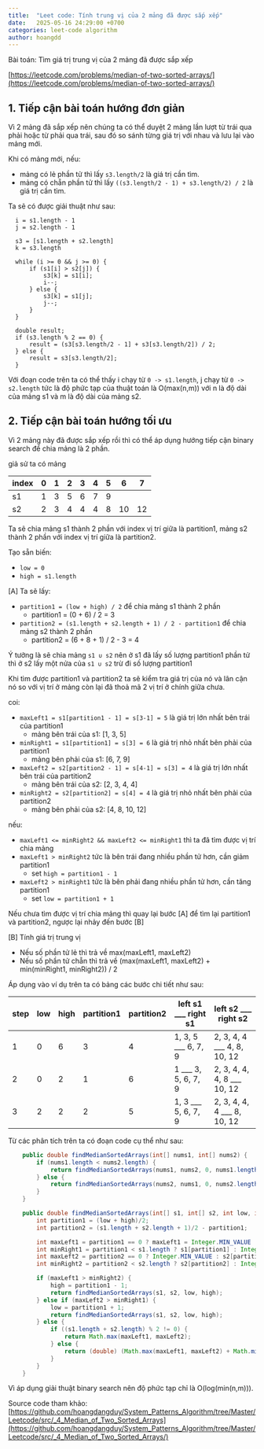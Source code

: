 ```yaml
---
title:  "Leet code: Tính trung vị của 2 mảng đã được sắp xếp"
date:   2025-05-16 24:29:00 +0700
categories: leet-code algorithm
author: hoangdd
---
```

Bài toán: Tìm giá trị trung vị của 2 mảng đã được sắp xếp

[https://leetcode.com/problems/median-of-two-sorted-arrays/](https://leetcode.com/problems/median-of-two-sorted-arrays/)

## 1. Tiếp cận bài toán hướng đơn giản

Vì 2 mảng đã sắp xếp nên chúng ta có thể duyệt 2 mảng lần lượt từ trái qua phải hoặc từ phải qua trái, sau đó so sánh từng giá trị với nhau và lưu lại vào mảng mới.

Khi có mảng mới, nếu:
- mảng có lẻ phần tử thì lấy `s3.length/2` là giá trị cần tìm.
- mảng có chẵn phần tử thì lấy `((s3.length/2 - 1) + s3.length/2) / 2` là giá trị cần tìm.

Ta sẽ có được giải thuật như sau:

```text
  i = s1.length - 1
  j = s2.length - 1
  
  s3 = [s1.length + s2.length]
  k = s3.length
  
  while (i >= 0 && j >= 0) {
      if (s1[i] > s2[j]) {
          s3[k] = s1[i];
          i--;
      } else {
          s3[k] = s1[j];
          j--;
      }
  }
  
  double result;
  if (s3.length % 2 == 0) {
      result = (s3[s3.length/2 - 1] + s3[s3.length/2]) / 2;
  } else {
      result = s3[s3.length/2];
  }
```

Với đoạn code trên ta có thể thấy i chạy từ `0 -> s1.length`, j chạy từ `0 -> s2.length` tức là độ phức tạp của thuật toán là O(max(n,m)) với n là độ dài của mảng s1 và m là độ dài của mảng s2.

## 2. Tiếp cận bài toán hướng tối ưu

Vì 2 mảng này đã được sắp xếp rồi thì có thể áp dụng hướng tiếp cận binary search để chia mảng là 2 phần.

giả sử ta có mảng

<div class="container-fluid">
  <div class="row">
    <div class="col-12 col-md-8">
      <div class="table-responsive">
        <table class="table table-bordered">
          <thead>
            <tr>
              <th class="p-1 p-sm-2">index</th>
              <th class="p-1 p-sm-2">0</th>
              <th class="p-1 p-sm-2">1</th>
              <th class="p-1 p-sm-2">2</th>
              <th class="p-1 p-sm-2">3</th>
              <th class="p-1 p-sm-2">4</th>
              <th class="p-1 p-sm-2">5</th>
              <th class="p-1 p-sm-2">6</th>
              <th class="p-1 p-sm-2">7</th>
            </tr>
          </thead>
          <tbody>
            <tr>
              <td class="p-1 p-sm-2">s1</td>
              <td class="p-1 p-sm-2">1</td>
              <td class="p-1 p-sm-2">3</td>
              <td class="p-1 p-sm-2">5</td>
              <td class="p-1 p-sm-2">6</td>
              <td class="p-1 p-sm-2">7</td>
              <td class="p-1 p-sm-2">9</td>
              <td class="p-1 p-sm-2"></td>
              <td class="p-1 p-sm-2"></td>
            </tr>
            <tr>
              <td class="p-1 p-sm-2">s2</td>
              <td class="p-1 p-sm-2">2</td>
              <td class="p-1 p-sm-2">3</td>
              <td class="p-1 p-sm-2">4</td>
              <td class="p-1 p-sm-2">4</td>
              <td class="p-1 p-sm-2">4</td>
              <td class="p-1 p-sm-2">8</td>
              <td class="p-1 p-sm-2">10</td>
              <td class="p-1 p-sm-2">12</td>
            </tr>
          </tbody>
        </table>
      </div>
    </div>
  </div>
</div>

Ta sẽ chia mảng s1 thành 2 phần với index vị trí giữa là partition1, mảng s2 thành 2 phần với index vị trí giữa là partition2.

Tạo sẵn biến:
- `low = 0`
- `high = s1.length`

[A] Ta sẽ lấy:
- `partition1 = (low + high) / 2` để chia mảng s1 thành 2 phần
  + partition1 = (0 + 6) / 2 = 3
- `partition2 = (s1.length + s2.length + 1) / 2 - partition1` để chia mảng s2 thành 2 phần
  + partition2 = (6 + 8 + 1) / 2 - 3 = 4

Ý tưởng là sẽ chia mảng `s1 ∪ s2` nên ở s1 đã lấy số lượng partition1 phần tử thì ở s2 lấy một nửa của `s1 ∪ s2` trừ đi số lượng partition1

Khi tìm được partition1 và partition2 ta sẽ kiểm tra giá trị của nó và lân cận nó so với vị trí ở mảng còn lại đã thoả mã 2 vị trí ở chính giữa chưa.

coi:
- `maxLeft1 = s1[partition1 - 1] = s[3-1] = 5` là giá trị lớn nhất bên trái của partition1
  + mảng bên trái của s1: [1, 3, 5]
- `minRight1 = s1[partition1] = s[3] = 6` là giá trị nhỏ nhất bên phải của partition1
  + mảng bên phải của s1: [6, 7, 9]
- `maxLeft2 = s2[partition2 - 1] = s[4-1] = s[3] = 4` là giá trị lớn nhất bên trái của partition2
  + mảng bên trái của s2: [2, 3, 4, 4]
- `minRight2 = s2[partition2] = s[4] = 4` là giá trị nhỏ nhất bên phải của partition2
  + mảng bên phải của s2: [4, 8, 10, 12]

nếu:
- `maxLeft1 <= minRight2 && maxLeft2 <= minRight1` thì ta đã tìm được vị trí chia mảng
- `maxLeft1 > minRight2` tức là bên trái đang nhiều phần tử hơn, cần giảm partition1
  + set `high = partition1 - 1`
- `maxLeft2 > minRight1` tức là bên phải đang nhiều phần tử hơn, cần tăng partition1
  + set `low = partition1 + 1`

Nếu chưa tìm được vị trí chia mảng thì quay lại bước [A] để tìm lại partition1 và partition2, ngược lại nhảy đến bước [B]

[B] Tính giá trị trung vị
- Nếu số phần tử lẻ thì trả về max(maxLeft1, maxLeft2)
- Nếu số phần tử chẵn thì trả về (max(maxLeft1, maxLeft2) + min(minRight1, minRight2)) / 2

Áp dụng vào ví dụ trên ta có bảng các bước chi tiết như sau:

<div class="container-fluid">
  <div class="row">
    <div class="col-12 col-md-10">
      <div class="table-responsive">
        <table class="table table-bordered">
          <thead>
            <tr>
              <th class="p-1 p-sm-2"><b>step</b></th>
              <th class="p-1 p-sm-2"><b>low</b></th>
              <th class="p-1 p-sm-2"><b>high</b></th>
              <th class="p-1 p-sm-2"><b>partition1</b></th>
              <th class="p-1 p-sm-2"><b>partition2</b></th>
              <th class="p-1 p-sm-2"><b>left s1 ___ right s1</b></th>
              <th class="p-1 p-sm-2"><b>left s2 ___ right s2</b></th>
            </tr>
          </thead>
          <tbody>
            <tr>
              <td class="p-1 p-sm-2">1</td>
              <td class="p-1 p-sm-2">0</td>
              <td class="p-1 p-sm-2">6</td>
              <td class="p-1 p-sm-2">3</td>
              <td class="p-1 p-sm-2">4</td>
              <td class="p-1 p-sm-2">1, 3, 5 ___ 6, 7, 9</td>
              <td class="p-1 p-sm-2">2, 3, 4, 4 ___ 4, 8, 10, 12</td>
            </tr>
            <tr>
              <td class="p-1 p-sm-2">2</td>
              <td class="p-1 p-sm-2">0</td>
              <td class="p-1 p-sm-2">2</td>
              <td class="p-1 p-sm-2">1</td>
              <td class="p-1 p-sm-2">6</td>
              <td class="p-1 p-sm-2">1 ___ 3, 5, 6, 7, 9</td>
              <td class="p-1 p-sm-2">2, 3, 4, 4, 4, 8 ___ 10, 12</td>
            </tr>
            <tr>
              <td class="p-1 p-sm-2">3</td>
              <td class="p-1 p-sm-2">2</td>
              <td class="p-1 p-sm-2">2</td>
              <td class="p-1 p-sm-2">2</td>
              <td class="p-1 p-sm-2">5</td>
              <td class="p-1 p-sm-2">1, 3 ___ 5, 6, 7, 9</td>
              <td class="p-1 p-sm-2">2, 3, 4, 4, 4 ___ 8, 10, 12</td>
            </tr>
          </tbody>
        </table>
      </div>
    </div>
  </div>
</div>

Từ các phân tích trên ta có đoạn code cụ thể như sau:

```java
    public double findMedianSortedArrays(int[] nums1, int[] nums2) {
        if (nums1.length < nums2.length) {
            return findMedianSortedArrays(nums1, nums2, 0, nums1.length);
        } else {
            return findMedianSortedArrays(nums2, nums1, 0, nums2.length);
        }
    }

    public double findMedianSortedArrays(int[] s1, int[] s2, int low, int high) {
        int partition1 = (low + high)/2;
        int partition2 = (s1.length + s2.length + 1)/2 - partition1;

        int maxLeft1 = partition1 == 0 ? maxLeft1 = Integer.MIN_VALUE : s1[partition1-1];
        int minRight1 = partition1 < s1.length ? s1[partition1] : Integer.MAX_VALUE;
        int maxLeft2 = partition2 == 0 ? Integer.MIN_VALUE : s2[partition2-1];
        int minRight2 = partition2 < s2.length ? s2[partition2] : Integer.MAX_VALUE;

        if (maxLeft1 > minRight2) {
            high = partition1 - 1;
            return findMedianSortedArrays(s1, s2, low, high);
        } else if (maxLeft2 > minRight1) {
            low = partition1 + 1;
            return findMedianSortedArrays(s1, s2, low, high);
        } else {
            if ((s1.length + s2.length) % 2 != 0) {
                return Math.max(maxLeft1, maxLeft2);
            } else {
                return (double) (Math.max(maxLeft1, maxLeft2) + Math.min(minRight1, minRight2)) / 2;
            }
        }
    }
```

Vì áp dụng giải thuật binary search nên độ phức tạp chỉ là O(log(min(n,m))).

Source code tham khảo: [https://github.com/hoangdangduy/System_Patterns_Algorithm/tree/Master/Leetcode/src/_4_Median_of_Two_Sorted_Arrays](https://github.com/hoangdangduy/System_Patterns_Algorithm/tree/Master/Leetcode/src/_4_Median_of_Two_Sorted_Arrays/)